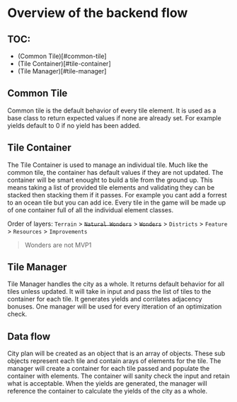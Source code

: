 # Overview of the backend flow

## TOC:
- (Common Tile)[#common-tile]
- (Tile Container)[#tile-container]
- (Tile Manager)[#tile-manager]

## Common Tile

Common tile is the default behavior of every tile element. 
It is used as a base class to return expected values if none are already set. 
For example yields default to 0 if no yield has been added. 

## Tile Container

The Tile Container is used to manage an individual tile. 
Much like the common tile, the container has default values if they are not updated. 
The container will be smart enought to build a tile from the ground up. 
This means taking a list of provided tile elements and validating they can be stacked then stacking them if it passes. 
For example you cant add a forrest to an ocean tile but you can add ice. 
Every tile in the game will be made up of one container full of all the individual element classes. 

Order of layers:
`Terrain` > ~~`Natural Wonders`~~ > ~~`Wonders`~~ > `Districts` > `Feature` >  `Resources` > `Improvements`

> Wonders are not MVP1

## Tile Manager

Tile Manager handles the city as a whole. 
It returns default behavior for all tiles unless updated. 
It will take in input and pass the list of tiles to the container for each tile. 
It generates yields and corrilates adjacency bonuses. 
One manager will be used for every itteration of an optimization check. 

## Data flow

City plan will be created as an object that is an array of objects. 
These sub objects represent each tile and contain arays of elements for the tile. 
The manager will create a container for each tile passed and populate the container with elements. 
The container will sanity check the input and retain what is acceptable. 
When the yields are generated, the manager will reference the container to calculate the yields of the city as a whole. 

